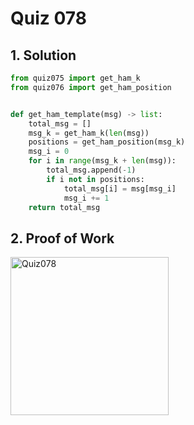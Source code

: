 # Quiz 078

## 1. Solution

```.py
from quiz075 import get_ham_k
from quiz076 import get_ham_position


def get_ham_template(msg) -> list:
    total_msg = []
    msg_k = get_ham_k(len(msg))
    positions = get_ham_position(msg_k)
    msg_i = 0
    for i in range(msg_k + len(msg)):
        total_msg.append(-1)
        if i not in positions:
            total_msg[i] = msg[msg_i]
            msg_i += 1
    return total_msg


```

## 2. Proof of Work
<img width="253" alt="Quiz078" src="https://github.com/user-attachments/assets/aa34f40c-6481-47eb-90f8-a42a67e331a8">
